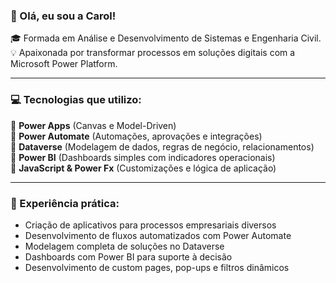 ### 👋 Olá, eu sou a Carol!

🎓 Formada em Análise e Desenvolvimento de Sistemas e Engenharia Civil.  
💡 Apaixonada por transformar processos em soluções digitais com a Microsoft Power Platform.

---

### 💻 Tecnologias que utilizo:

🔹 **Power Apps** (Canvas e Model-Driven)  
🔹 **Power Automate** (Automações, aprovações e integrações)  
🔹 **Dataverse** (Modelagem de dados, regras de negócio, relacionamentos)  
🔹 **Power BI** (Dashboards simples com indicadores operacionais)  
🔹 **JavaScript & Power Fx** (Customizações e lógica de aplicação)

---

### 🧩 Experiência prática:

- Criação de aplicativos para processos empresariais diversos  
- Desenvolvimento de fluxos automatizados com Power Automate  
- Modelagem completa de soluções no Dataverse  
- Dashboards com Power BI para suporte à decisão  
- Desenvolvimento de custom pages, pop-ups e filtros dinâmicos
